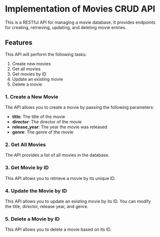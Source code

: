 # Implementation of Movies CRUD API

This is a RESTful API for managing a movie database. It provides endpoints for creating, retrieving, updating, and deleting movie entries.

## Features

This API will perform the following tasks:
1. Create new movies
2. Get all movies
3. Get movies by ID
4. Update an existing movie
5. Delete a movie

### 1. Create a New Movie
The API allows you to create a movie by passing the following parameters:
- **title**: The title of the movie
- **director**: The director of the movie
- **release_year**: The year the movie was released
- **genre**: The genre of the movie

### 2. Get All Movies
The API provides a list of all movies in the database.

### 3. Get Movie by ID
This API allows you to retrieve a movie by its unique ID.

### 4. Update the Movie by ID
This API allows you to update an existing movie by its ID. You can modify the title, director, release year, and genre.

### 5. Delete a Movie by ID
This API allows you to delete a movie based on its ID.

